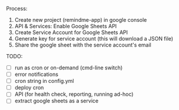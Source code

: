 Process:

1. Create new project (remindme-app) in google console
2. API & Services: Enable Google Sheets API
3. Create Service Account for Google Sheets API
4. Generate key for service account (this will download a JSON file)
5. Share the google sheet with the service account's email

TODO:

- [ ] run as cron or on-demand (cmd-line switch)
- [ ] error notifications
- [ ] cron string in config.yml
- [ ] deploy cron
- [ ] API (for health check, reporting, running ad-hoc)
- [ ] extract google sheets as a service
